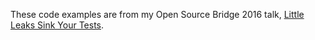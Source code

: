 These code examples are from my Open Source Bridge 2016 talk, [Little Leaks Sink Your Tests](http://opensourcebridge.org/sessions/1851).
